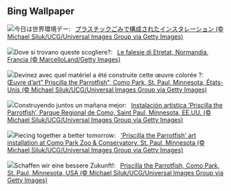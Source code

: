 ## Bing Wallpaper
![](https://www.bing.com/th?id=OHR.PlasticParrotfish_JA-JP8663724178_UHD.jpg&w=1000)今日は世界環境デー:&nbsp;&ensp;[プラスチックごみで構成されたインスタレーション (© Michael Siluk/UCG/Universal Images Group via Getty Images)](https://www.bing.com/th?id=OHR.PlasticParrotfish_JA-JP8663724178_UHD.jpg)
<br><br/>
![](https://www.bing.com/th?id=OHR.CliffsEtretat_IT-IT8813187873_UHD.jpg&w=1000)Dove si trovano queste scogliere?:&nbsp;&ensp;[Le falesie di Etretat, Normandia, Francia (© MarcelloLand/Getty Images)](https://www.bing.com/th?id=OHR.CliffsEtretat_IT-IT8813187873_UHD.jpg)
<br><br/>
![](https://www.bing.com/th?id=OHR.PlasticParrotfish_FR-FR2781868476_UHD.jpg&w=1000)Devinez avec quel matériel a été construite cette œuvre colorée ?:&nbsp;&ensp;[Œuvre d’art” Priscilla the Parrotfish", Como Park, St. Paul, Minnesota, États-Unis (© Michael Siluk/UCG/Universal Images Group via Getty Images)](https://www.bing.com/th?id=OHR.PlasticParrotfish_FR-FR2781868476_UHD.jpg)
<br><br/>
![](https://www.bing.com/th?id=OHR.PlasticParrotfish_ES-ES0001918918_UHD.jpg&w=1000)Construyendo juntos un mañana mejor:&nbsp;&ensp;[Instalación artística ‘Priscilla the Parrotfish’, Parque Regional de Como, Saint Paul, Minnesota, EE.UU. (© Michael Siluk/UCG/Universal Images Group via Getty Images)](https://www.bing.com/th?id=OHR.PlasticParrotfish_ES-ES0001918918_UHD.jpg)
<br><br/>
![](https://www.bing.com/th?id=OHR.PlasticParrotfish_EN-GB9687576751_UHD.jpg&w=1000)Piecing together a better tomorrow:&nbsp;&ensp;['Priscilla the Parrotfish' art installation at Como Park Zoo & Conservatory, St. Paul, Minnesota (© Michael Siluk/UCG/Universal Images Group via Getty Images)](https://www.bing.com/th?id=OHR.PlasticParrotfish_EN-GB9687576751_UHD.jpg)
<br><br/>
![](https://www.bing.com/th?id=OHR.PlasticParrotfish_DE-DE7832208174_UHD.jpg&w=1000)Schaffen wir eine bessere Zukunft!:&nbsp;&ensp;[Priscilla the Parrotfish, Como Park, St. Paul, Minnesota, USA (© Michael Siluk/UCG/Universal Images Group via Getty Images)](https://www.bing.com/th?id=OHR.PlasticParrotfish_DE-DE7832208174_UHD.jpg)
<br><br/>
